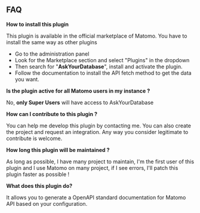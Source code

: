 ## FAQ

__How to install this plugin__

This plugin is available in the official marketplace of Matomo. You have to install the same way as other plugins

- Go to the administration panel
- Look for the Marketplace section and select "Plugins" in the dropdown
- Then search for "**AskYourDatabase**", install and activate the plugin.
- Follow the documentation to install the API fetch method to get the data you want.

__Is the plugin active for all Matomo users in my instance ?__

No, **only Super Users** will have access to AskYourDatabase

__How can I contribute to this plugin ?__

You can help me develop this plugin by contacting me. You can also create the project and request an integration. Any way you consider legitimate to contribute is welcome.

__How long this plugin will be maintained ?__

As long as possible, I have many project to maintain, I'm the first user of this plugin and I use Matomo on many project, if I see errors, I'll patch this plugin faster as possible !

__What does this plugin do?__

It allows you to generate a OpenAPI standard documentation for Matomo API based on your configuration.
